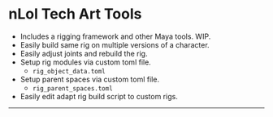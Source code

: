 # nLol Tech Art Tools
- Includes a rigging framework and other Maya tools. WIP.
- Easily build same rig on multiple versions of a character.
- Easily adjust joints and rebuild the rig.
- Setup rig modules via custom toml file.
  - `rig_object_data.toml`
- Setup parent spaces via custom toml file.
  - `rig_parent_spaces.toml`
- Easily edit adapt rig build script to custom rigs. 

----------
